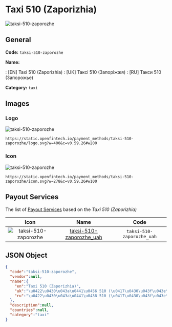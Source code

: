 
# Taxi 510 (Zaporizhia) 
![taksi-510-zaporozhe](https://static.openfintech.io/payment_methods/taksi-510-zaporozhe/logo.svg?w=400&c=v0.59.26#w200)  

## General 
**Code:** `taksi-510-zaporozhe` 
 
**Name:** 
 
:	[EN] Taxi 510 (Zaporizhia) 
:	[UK] Таксі 510 (Запоріжжя) 
:	[RU] Такси 510 (Запорожье) 
 
**Category:** `taxi` 
 

## Images 

### Logo 
![taksi-510-zaporozhe](https://static.openfintech.io/payment_methods/taksi-510-zaporozhe/logo.svg?w=400&c=v0.59.26#w200)  

```
https://static.openfintech.io/payment_methods/taksi-510-zaporozhe/logo.svg?w=400&c=v0.59.26#w200
```  

### Icon 
![taksi-510-zaporozhe](https://static.openfintech.io/payment_methods/taksi-510-zaporozhe/icon.svg?w=278&c=v0.59.26#w100)  

```
https://static.openfintech.io/payment_methods/taksi-510-zaporozhe/icon.svg?w=278&c=v0.59.26#w100
```  

## Payout Services 
 
The list of [Payout Services](/payout-services/) based on the _Taxi 510 (Zaporizhia)_ 

|Icon|Name|Code| 
|:---:|:---:|:---:| 
|![taksi-510-zaporozhe](https://static.openfintech.io/payout_methods/taksi-510-zaporozhe/icon.svg?w=278&c=v0.59.26#w40) |[taksi-510-zaporozhe_uah](/payout-services/taksi-510-zaporozhe_uah/)|`taksi-510-zaporozhe_uah`| 
 

## JSON Object 

```json
{
  "code":"taksi-510-zaporozhe",
  "vendor":null,
  "name":{
    "en":"Taxi 510 (Zaporizhia)",
    "uk":"\u0422\u0430\u043a\u0441\u0456 510 (\u0417\u0430\u043f\u043e\u0440\u0456\u0436\u0436\u044f)",
    "ru":"\u0422\u0430\u043a\u0441\u0438 510 (\u0417\u0430\u043f\u043e\u0440\u043e\u0436\u044c\u0435)"
  },
  "description":null,
  "countries":null,
  "category":"taxi"
}
```  
